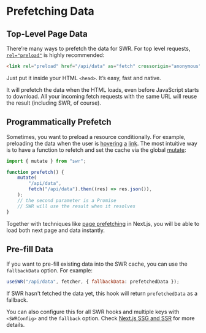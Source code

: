 # Prefetching Data

## Top-Level Page Data

There’re many ways to prefetch the data for SWR. For top level requests,
[`rel="preload"`](https://developer.mozilla.org/en-US/docs/Web/HTML/Preloading_content)
is highly recommended:

```html
<link rel="preload" href="/api/data" as="fetch" crossorigin="anonymous" />
```

Just put it inside your HTML `<head>`. It’s easy, fast and native.

It will prefetch the data when the HTML loads, even before JavaScript starts to
download. All your incoming fetch requests with the same URL will reuse the
result (including SWR, of course).

## Programmatically Prefetch

Sometimes, you want to preload a resource conditionally. For example, preloading
the data when the user is
[hovering](https://github.com/GoogleChromeLabs/quicklink)
[a](https://github.com/guess-js/guess) [link](https://instant.page). The most
intuitive way is to have a function to refetch and set the cache via the global
[mutate](/docs/mutation):

```js
import { mutate } from "swr";

function prefetch() {
    mutate(
        "/api/data",
        fetch("/api/data").then((res) => res.json()),
    );
    // the second parameter is a Promise
    // SWR will use the result when it resolves
}
```

Together with techniques like
[page prefetching](https://nextjs.org/docs/api-reference/next/router#routerprefetch)
in Next.js, you will be able to load both next page and data instantly.

## Pre-fill Data

If you want to pre-fill existing data into the SWR cache, you can use the
`fallbackData` option. For example:

```jsx
useSWR("/api/data", fetcher, { fallbackData: prefetchedData });
```

If SWR hasn't fetched the data yet, this hook will return `prefetchedData` as a
fallback.

You can also configure this for all SWR hooks and multiple keys with
`<SWRConfig>` and the `fallback` option. Check
[Next.js SSG and SSR](/docs/with-nextjs) for more details.
